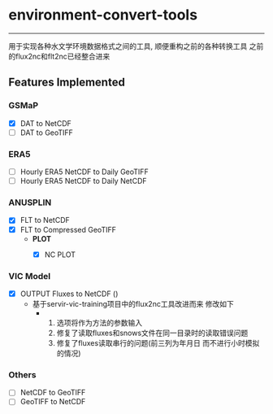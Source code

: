 # environment-convert-tools

---

用于实现各种水文学环境数据格式之间的工具, 顺便重构之前的各种转换工具
之前的flux2nc和flt2nc已经整合进来

## Features Implemented

### GSMaP
- [x] DAT to NetCDF
- [ ] DAT to GeoTIFF

### ERA5
- [ ] Hourly ERA5 NetCDF to Daily GeoTIFF
- [ ] Hourly ERA5 NetCDF to Daily NetCDF

### ANUSPLIN
- [x] FLT to NetCDF
- [x] FLT to Compressed GeoTIFF
    - **PLOT**
      - [x] NC PLOT


### VIC Model
- [x] OUTPUT Fluxes to NetCDF ()
  - 基于servir-vic-training项目中的flux2nc工具改进而来 修改如下 
    - 1. 选项将作为方法的参数输入
      2. 修复了读取fluxes和snows文件在同一目录时的读取错误问题
      3. 修复了fluxes读取串行的问题(前三列为年月日 而不进行小时模拟的情况)



### Others
- [ ] NetCDF to GeoTIFF
- [ ] GeoTIFF to NetCDF
